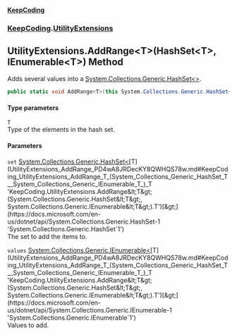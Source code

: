 #### [KeepCoding](index.md 'index')
### [KeepCoding](KeepCoding.md 'KeepCoding').[UtilityExtensions](UtilityExtensions.md 'KeepCoding.UtilityExtensions')
## UtilityExtensions.AddRange&lt;T&gt;(HashSet&lt;T&gt;, IEnumerable&lt;T&gt;) Method
Adds several values into a [System.Collections.Generic.HashSet&lt;&gt;](https://docs.microsoft.com/en-us/dotnet/api/System.Collections.Generic.HashSet-1 'System.Collections.Generic.HashSet`1').
```csharp
public static void AddRange<T>(this System.Collections.Generic.HashSet<T> set, System.Collections.Generic.IEnumerable<T> values);
```
#### Type parameters
<a name='KeepCoding_UtilityExtensions_AddRange_T_(System_Collections_Generic_HashSet_T__System_Collections_Generic_IEnumerable_T_)_T'></a>
`T`  
Type of the elements in the hash set.
  
#### Parameters
<a name='KeepCoding_UtilityExtensions_AddRange_T_(System_Collections_Generic_HashSet_T__System_Collections_Generic_IEnumerable_T_)_set'></a>
`set` [System.Collections.Generic.HashSet&lt;](https://docs.microsoft.com/en-us/dotnet/api/System.Collections.Generic.HashSet-1 'System.Collections.Generic.HashSet`1')[T](UtilityExtensions_AddRange_PD4wA8JRDecKY8QWHQS78w.md#KeepCoding_UtilityExtensions_AddRange_T_(System_Collections_Generic_HashSet_T__System_Collections_Generic_IEnumerable_T_)_T 'KeepCoding.UtilityExtensions.AddRange&lt;T&gt;(System.Collections.Generic.HashSet&lt;T&gt;, System.Collections.Generic.IEnumerable&lt;T&gt;).T')[&gt;](https://docs.microsoft.com/en-us/dotnet/api/System.Collections.Generic.HashSet-1 'System.Collections.Generic.HashSet`1')  
The set to add the items to.
  
<a name='KeepCoding_UtilityExtensions_AddRange_T_(System_Collections_Generic_HashSet_T__System_Collections_Generic_IEnumerable_T_)_values'></a>
`values` [System.Collections.Generic.IEnumerable&lt;](https://docs.microsoft.com/en-us/dotnet/api/System.Collections.Generic.IEnumerable-1 'System.Collections.Generic.IEnumerable`1')[T](UtilityExtensions_AddRange_PD4wA8JRDecKY8QWHQS78w.md#KeepCoding_UtilityExtensions_AddRange_T_(System_Collections_Generic_HashSet_T__System_Collections_Generic_IEnumerable_T_)_T 'KeepCoding.UtilityExtensions.AddRange&lt;T&gt;(System.Collections.Generic.HashSet&lt;T&gt;, System.Collections.Generic.IEnumerable&lt;T&gt;).T')[&gt;](https://docs.microsoft.com/en-us/dotnet/api/System.Collections.Generic.IEnumerable-1 'System.Collections.Generic.IEnumerable`1')  
Values to add.
  
